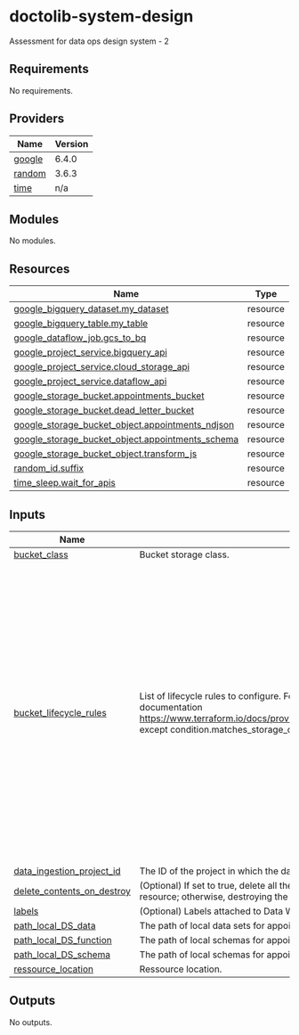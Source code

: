 # doctolib-system-design
Assessment for data ops design system - 2

<!-- BEGIN_TF_DOCS -->
## Requirements

No requirements.

## Providers

| Name | Version |
|------|---------|
| <a name="provider_google"></a> [google](#provider\_google) | 6.4.0 |
| <a name="provider_random"></a> [random](#provider\_random) | 3.6.3 |
| <a name="provider_time"></a> [time](#provider\_time) | n/a |

## Modules

No modules.

## Resources

| Name | Type |
|------|------|
| [google_bigquery_dataset.my_dataset](https://registry.terraform.io/providers/hashicorp/google/latest/docs/resources/bigquery_dataset) | resource |
| [google_bigquery_table.my_table](https://registry.terraform.io/providers/hashicorp/google/latest/docs/resources/bigquery_table) | resource |
| [google_dataflow_job.gcs_to_bq](https://registry.terraform.io/providers/hashicorp/google/latest/docs/resources/dataflow_job) | resource |
| [google_project_service.bigquery_api](https://registry.terraform.io/providers/hashicorp/google/latest/docs/resources/project_service) | resource |
| [google_project_service.cloud_storage_api](https://registry.terraform.io/providers/hashicorp/google/latest/docs/resources/project_service) | resource |
| [google_project_service.dataflow_api](https://registry.terraform.io/providers/hashicorp/google/latest/docs/resources/project_service) | resource |
| [google_storage_bucket.appointments_bucket](https://registry.terraform.io/providers/hashicorp/google/latest/docs/resources/storage_bucket) | resource |
| [google_storage_bucket.dead_letter_bucket](https://registry.terraform.io/providers/hashicorp/google/latest/docs/resources/storage_bucket) | resource |
| [google_storage_bucket_object.appointments_ndjson](https://registry.terraform.io/providers/hashicorp/google/latest/docs/resources/storage_bucket_object) | resource |
| [google_storage_bucket_object.appointments_schema](https://registry.terraform.io/providers/hashicorp/google/latest/docs/resources/storage_bucket_object) | resource |
| [google_storage_bucket_object.transform_js](https://registry.terraform.io/providers/hashicorp/google/latest/docs/resources/storage_bucket_object) | resource |
| [random_id.suffix](https://registry.terraform.io/providers/hashicorp/random/latest/docs/resources/id) | resource |
| [time_sleep.wait_for_apis](https://registry.terraform.io/providers/hashicorp/time/latest/docs/resources/sleep) | resource |

## Inputs

| Name | Description | Type | Default | Required |
|------|-------------|------|---------|:--------:|
| <a name="input_bucket_class"></a> [bucket\_class](#input\_bucket\_class) | Bucket storage class. | `string` | `"STANDARD"` | no |
| <a name="input_bucket_lifecycle_rules"></a> [bucket\_lifecycle\_rules](#input\_bucket\_lifecycle\_rules) | List of lifecycle rules to configure. Format is the same as described in provider documentation https://www.terraform.io/docs/providers/google/r/storage_bucket.html#lifecycle_rule except condition.matches\_storage\_class should be a comma delimited string. | <pre>list(object({<br>    # Object with keys:<br>    # - type - The type of the action of this Lifecycle Rule. Supported values: Delete and SetStorageClass.<br>    # - storage_class - (Required if action type is SetStorageClass) The target Storage Class of objects affected by this Lifecycle Rule.<br>    action = any<br><br>    # Object with keys:<br>    # - age - (Optional) Minimum age of an object in days to satisfy this condition.<br>    # - created_before - (Optional) Creation date of an object in RFC 3339 (e.g. 2017-06-13) to satisfy this condition.<br>    # - with_state - (Optional) Match to live and/or archived objects. Supported values include: "LIVE", "ARCHIVED", "ANY".<br>    # - matches_storage_class - (Optional) Storage Class of objects to satisfy this condition. Supported values include: MULTI_REGIONAL, REGIONAL, NEARLINE, COLDLINE, STANDARD, DURABLE_REDUCED_AVAILABILITY.<br>    # - matches_prefix - (Optional) One or more matching name prefixes to satisfy this condition.<br>    # - matches_suffix - (Optional) One or more matching name suffixes to satisfy this condition<br>    # - num_newer_versions - (Optional) Relevant only for versioned objects. The number of newer versions of an object to satisfy this condition.<br>    condition = any<br>  }))</pre> | <pre>[<br>  {<br>    "action": {<br>      "type": "Delete"<br>    },<br>    "condition": {<br>      "age": 30,<br>      "matches_storage_class": "STANDARD",<br>      "with_state": "ANY"<br>    }<br>  }<br>]</pre> | no |
| <a name="input_data_ingestion_project_id"></a> [data\_ingestion\_project\_id](#input\_data\_ingestion\_project\_id) | The ID of the project in which the data ingestion resources will be created. | `string` | n/a | yes |
| <a name="input_delete_contents_on_destroy"></a> [delete\_contents\_on\_destroy](#input\_delete\_contents\_on\_destroy) | (Optional) If set to true, delete all the tables in the dataset when destroying the resource; otherwise, destroying the resource will fail if tables are present. | `bool` | `false` | no |
| <a name="input_labels"></a> [labels](#input\_labels) | (Optional) Labels attached to Data Warehouse resources. | `map(string)` | `{}` | no |
| <a name="input_path_local_DS_data"></a> [path\_local\_DS\_data](#input\_path\_local\_DS\_data) | The path of local data sets for appoitements | `string` | `"data/extended_appointments.ndjson"` | no |
| <a name="input_path_local_DS_function"></a> [path\_local\_DS\_function](#input\_path\_local\_DS\_function) | The path of local schemas for appoitements | `string` | `"scripts/transform.js"` | no |
| <a name="input_path_local_DS_schema"></a> [path\_local\_DS\_schema](#input\_path\_local\_DS\_schema) | The path of local schemas for appoitements | `string` | `"schemas/appointments_schema.json"` | no |
| <a name="input_ressource_location"></a> [ressource\_location](#input\_ressource\_location) | Ressource location. | `string` | `"US"` | no |

## Outputs

No outputs.
<!-- END_TF_DOCS -->